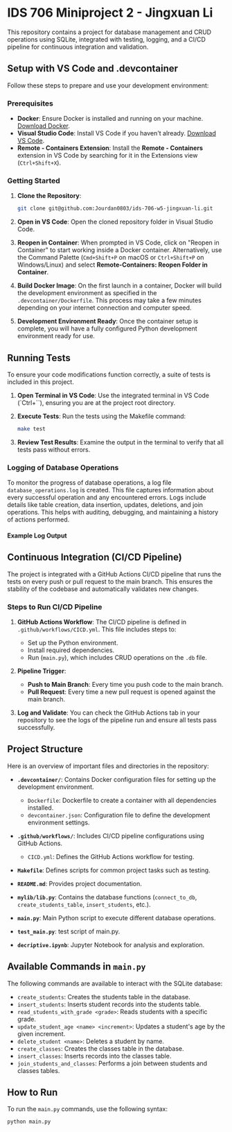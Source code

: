 
# IDS 706 Miniproject 2 - Jingxuan Li

This repository contains a project for database management and CRUD operations using SQLite, integrated with testing, logging, and a CI/CD pipeline for continuous integration and validation.

## Setup with VS Code and .devcontainer

Follow these steps to prepare and use your development environment:

### Prerequisites

- **Docker**: Ensure Docker is installed and running on your machine. [Download Docker](https://docs.docker.com/get-docker/).
- **Visual Studio Code**: Install VS Code if you haven't already. [Download VS Code](https://code.visualstudio.com/Download).
- **Remote - Containers Extension**: Install the **Remote - Containers** extension in VS Code by searching for it in the Extensions view (`Ctrl+Shift+X`).

### Getting Started

1. **Clone the Repository**:
   ```bash
   git clone git@github.com:Jourdan0803/ids-706-w5-jingxuan-li.git
   ```

2. **Open in VS Code**:
   Open the cloned repository folder in Visual Studio Code.

3. **Reopen in Container**:
   When prompted in VS Code, click on "Reopen in Container" to start working inside a Docker container. Alternatively, use the Command Palette (`Cmd+Shift+P` on macOS or `Ctrl+Shift+P` on Windows/Linux) and select **Remote-Containers: Reopen Folder in Container**.

4. **Build Docker Image**:
   On the first launch in a container, Docker will build the development environment as specified in the `.devcontainer/Dockerfile`. This process may take a few minutes depending on your internet connection and computer speed.

5. **Development Environment Ready**:
   Once the container setup is complete, you will have a fully configured Python development environment ready for use.

## Running Tests

To ensure your code modifications function correctly, a suite of tests is included in this project.

1. **Open Terminal in VS Code**:
   Use the integrated terminal in VS Code (`Ctrl+``), ensuring you are at the project root directory.

2. **Execute Tests**:
   Run the tests using the Makefile command:
   ```bash
   make test
   ```

3. **Review Test Results**:
   Examine the output in the terminal to verify that all tests pass without errors.

### Logging of Database Operations

To monitor the progress of database operations, a log file `database_operations.log` is created. This file captures information about every successful operation and any encountered errors. Logs include details like table creation, data insertion, updates, deletions, and join operations. This helps with auditing, debugging, and maintaining a history of actions performed.

#### Example Log Output



## Continuous Integration (CI/CD Pipeline)

The project is integrated with a GitHub Actions CI/CD pipeline that runs the tests on every push or pull request to the main branch. This ensures the stability of the codebase and automatically validates new changes.

### Steps to Run CI/CD Pipeline

1. **GitHub Actions Workflow**:
   The CI/CD pipeline is defined in `.github/workflows/CICD.yml`. This file includes steps to:
   - Set up the Python environment.
   - Install required dependencies.
   - Run (`main.py`), which includes CRUD operations on the `.db` file.

2. **Pipeline Trigger**:
   - **Push to Main Branch**: Every time you push code to the main branch.
   - **Pull Request**: Every time a new pull request is opened against the main branch.

3. **Log and Validate**:
   You can check the GitHub Actions tab in your repository to see the logs of the pipeline run and ensure all tests pass successfully.

## Project Structure

Here is an overview of important files and directories in the repository:

- **`.devcontainer/`**: Contains Docker configuration files for setting up the development environment.
  - `Dockerfile`: Dockerfile to create a container with all dependencies installed.
  - `devcontainer.json`: Configuration file to define the development environment settings.
  
- **`.github/workflows/`**: Includes CI/CD pipeline configurations using GitHub Actions.
  - `CICD.yml`: Defines the GitHub Actions workflow for testing.

- **`Makefile`**: Defines scripts for common project tasks such as testing.
- **`README.md`**: Provides project documentation.
- **`mylib/lib.py`**: Contains the database functions (`connect_to_db`, `create_students_table`, `insert_students`, etc.).
- **`main.py`**: Main Python script to execute different database operations.
- **`test_main.py`**: test script of main.py.
- **`decriptive.ipynb`**: Jupyter Notebook for analysis and exploration.

## Available Commands in `main.py`

The following commands are available to interact with the SQLite database:

- `create_students`: Creates the students table in the database.
- `insert_students`: Inserts student records into the students table.
- `read_students_with_grade <grade>`: Reads students with a specific grade.
- `update_student_age <name> <increment>`: Updates a student's age by the given increment.
- `delete_student <name>`: Deletes a student by name.
- `create_classes`: Creates the classes table in the database.
- `insert_classes`: Inserts records into the classes table.
- `join_students_and_classes`: Performs a join between students and classes tables.

## How to Run

To run the `main.py` commands, use the following syntax:

```bash
python main.py
```

